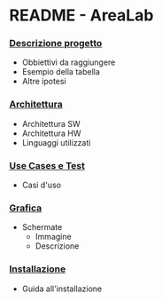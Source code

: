 # README - AreaLab

### [Descrizione progetto](DescrizioneProgetto.md)
- Obbiettivi da raggiungere
- Esempio della tabella
- Altre ipotesi

### [Architettura](Architettura.md)
- Architettura SW
- Architettura HW
- Linguaggi utilizzati

### [Use Cases e Test](UseCases.md)
- Casi d'uso

### [Grafica](Grafica.md)
- Schermate
  - Immagine
  - Descrizione

### [Installazione](Installazione.md)
- Guida all'installazione
